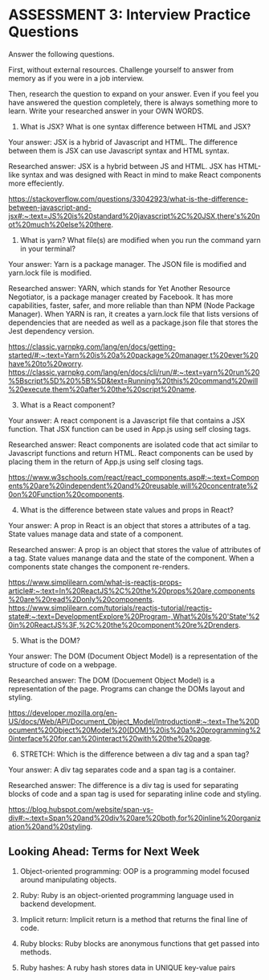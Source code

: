 # ASSESSMENT 3: Interview Practice Questions

Answer the following questions.

First, without external resources. Challenge yourself to answer from memory as if you were in a job interview.

Then, research the question to expand on your answer. Even if you feel you have answered the question completely, there is always something more to learn. Write your researched answer in your OWN WORDS.

1. What is JSX? What is one syntax difference between HTML and JSX?

Your answer:
JSX is a hybrid of Javascript and HTML. The difference between them is JSX can use Javascript
syntax and HTML syntax.

Researched answer:
JSX is a hybrid between JS and HTML. JSX has HTML-like syntax and 
was designed with React in mind to make React components more effeciently.

https://stackoverflow.com/questions/33042923/what-is-the-difference-between-javascript-and-jsx#:~:text=JS%20is%20standard%20javascript%2C%20JSX,there's%20not%20much%20else%20there.

1. What is yarn? What file(s) are modified when you run the command yarn in your terminal?

Your answer:
Yarn is a package manager. The JSON file is modified and yarn.lock file is modified.

Researched answer:
YARN, which stands for Yet Another Resource Negotiator, is a package manager created by Facebook. It has more capabilities, faster,
safer, and more reliable than than NPM (Node Package Manager). When YARN is ran, it creates a yarn.lock file that lists versions of 
dependencies that are needed as well as a package.json file that stores the Jest dependency version.


https://classic.yarnpkg.com/lang/en/docs/getting-started/#:~:text=Yarn%20is%20a%20package%20manager,t%20ever%20have%20to%20worry.
https://classic.yarnpkg.com/lang/en/docs/cli/run/#:~:text=yarn%20run%20%5Bscript%5D%20%5B%5D&text=Running%20this%20command%20will%20execute,them%20after%20the%20script%20name.

3. What is a React component?

Your answer:
A react component is a Javascript file that contains a JSX function. That JSX function can
be used in App.js using self closing tags.

Researched answer:
React components are isolated code that act similar to Javascript functions and return HTML.
React components can be used by placing them in the return of App.js using self closing tags.

https://www.w3schools.com/react/react_components.asp#:~:text=Components%20are%20independent%20and%20reusable,will%20concentrate%20on%20Function%20components.

4. What is the difference between state values and props in React?

Your answer:
A prop in React is an object that stores a attributes of a tag. State values manage data and state of
a component.

Researched answer:
A prop is an object that stores the value of attributes of a tag. State values manange data and the 
state of the component. When a components state changes the component re-renders.


https://www.simplilearn.com/what-is-reactjs-props-article#:~:text=In%20ReactJS%2C%20the%20props%20are,components%20are%20read%2Donly%20components.
https://www.simplilearn.com/tutorials/reactjs-tutorial/reactjs-state#:~:text=DevelopmentExplore%20Program-,What%20Is%20'State'%20in%20ReactJS%3F,%2C%20the%20component%20re%2Drenders.

5. What is the DOM?

Your answer:
The DOM (Document Object Model) is a representation of the structure of code on a webpage. 

Researched answer:
The DOM (Docuement Object Model) is a representation of the page. Programs can change the 
DOMs layout and styling.

https://developer.mozilla.org/en-US/docs/Web/API/Document_Object_Model/Introduction#:~:text=The%20Document%20Object%20Model%20(DOM)%20is%20a%20programming%20interface%20for,can%20interact%20with%20the%20page.

6. STRETCH: Which is the difference between a div tag and a span tag?

Your answer:
A div tag separates code and a span tag is a container.

Researched answer:
The difference is a div tag is used for separating blocks of code and a span tag is
used for separating inline code and styling. 

https://blog.hubspot.com/website/span-vs-div#:~:text=Span%20and%20div%20are%20both,for%20inline%20organization%20and%20styling.

## Looking Ahead: Terms for Next Week

1. Object-oriented programming:
OOP is a programming model focused around manipulating objects.

2. Ruby:
Ruby is an object-oriented programming language used in backend development.

3. Implicit return:
Implicit return is a method that returns the final line of code.

4. Ruby blocks:
Ruby blocks are anonymous functions that get passed into methods.

5. Ruby hashes:
A ruby hash stores data in UNIQUE key-value pairs